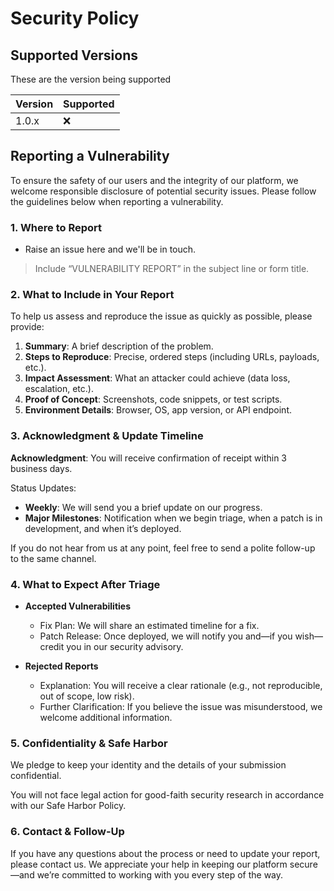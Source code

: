 # Security Policy

## Supported Versions

These are the version being supported

| **Version** | **Supported**          |
| ------- | ------------------ |
| 1.0.x   | :x: |

## Reporting a Vulnerability

To ensure the safety of our users and the integrity of our platform, we welcome responsible disclosure of potential security issues. Please follow the guidelines below when reporting a vulnerability.

### 1. Where to Report
- Raise an issue here and we'll be in touch.

> Include “VULNERABILITY REPORT” in the subject line or form title.

### 2. What to Include in Your Report

To help us assess and reproduce the issue as quickly as possible, please provide:
  1. **Summary**: A brief description of the problem.
  2. **Steps to Reproduce**: Precise, ordered steps (including URLs, payloads, etc.).
  3. **Impact Assessment**: What an attacker could achieve (data loss, escalation, etc.).
  4. **Proof of Concept**: Screenshots, code snippets, or test scripts.
  5. **Environment Details**: Browser, OS, app version, or API endpoint.

### 3. Acknowledgment & Update Timeline
**Acknowledgment**: You will receive confirmation of receipt within 3 business days.

Status Updates:
- **Weekly**: We will send you a brief update on our progress.
- **Major Milestones**: Notification when we begin triage, when a patch is in development, and when it’s deployed.

If you do not hear from us at any point, feel free to send a polite follow-up to the same channel.

### 4. What to Expect After Triage
- **Accepted Vulnerabilities**
  - Fix Plan: We will share an estimated timeline for a fix.
  - Patch Release: Once deployed, we will notify you and—if you wish—credit you in our security advisory.

- **Rejected Reports**
  - Explanation: You will receive a clear rationale (e.g., not reproducible, out of scope, low risk).
  - Further Clarification: If you believe the issue was misunderstood, we welcome additional information.

### 5. Confidentiality & Safe Harbor
We pledge to keep your identity and the details of your submission confidential.

You will not face legal action for good-faith security research in accordance with our Safe Harbor Policy.

### 6. Contact & Follow-Up
If you have any questions about the process or need to update your report, please contact us. We appreciate your help in keeping our platform secure—and we’re committed to working with you every step of the way.
